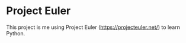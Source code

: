 # Project Euler 

This project is me using Project Euler (https://projecteuler.net/) to learn Python.
